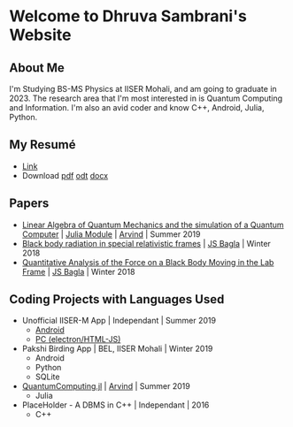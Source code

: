 # Welcome to Dhruva Sambrani's Website
## About Me

I'm Studying BS-MS Physics at IISER Mohali, and am going to graduate in 2023. The research area that I'm most interested in is Quantum Computing and Information. I'm also an avid coder and know C++, Android, Julia, Python.


## My Resumé
  - [Link](resume/resume)
  - Download [pdf](resume/resume.pdf) [odt](resume/resume.odt) [docx](resume/resume.docx)

## Papers
  - [Linear Algebra of Quantum Mechanics and the simulation of a Quantum Computer](papers/qc.pdf) \| [Julia Module](https://github.com/DhruvaSambrani/Quantum-Computing) \| [Arvind](http://14.139.227.202/Faculty/arvind/) \| Summer 2019
  - [Black body radiation in special relativistic frames](papers/bbr_vel_trans.pdf) \| [JS Bagla](http://14.139.227.202/Faculty/jasjeet/index.html) \| Winter 2018
  - [Quantitative Analysis of the Force on a Black Body Moving in the Lab Frame](papers/bbr_f_on_particle.pdf) \| [JS Bagla](http://14.139.227.202/Faculty/jasjeet/index.html) \| Winter 2018

## Coding Projects with Languages Used
  - Unofficial IISER-M App | Independant | Summer 2019   
    - [Android](https://github.com/DhruvaSambrani/IISER-Android)
    - [PC (electron/HTML-JS)](https://github.com/DhruvaSambrani/IISERM_pc)
  - Pakshi Birding App | BEL, IISER Mohali | Winter 2019
    - Android
    - Python
    - SQLite
  - [QuantumComputing.jl](https://github.com/DhruvaSambrani/Quantum-Computing) \| [Arvind](http://14.139.227.202/Faculty/arvind/) \| Summer 2019
    - Julia
  - PlaceHolder - A DBMS in C++ \| Independant \| 2016
    - C++
